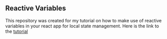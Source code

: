 

## Reactive Variables

This repository was created for my tutorial on how to make use of reactive variables in your react app for local state management.
Here is the link to the [tutorial](https://www.youtube.com/playlist?list=PLLD7Wxot6Y9oFRtfxr7KhyeglWejkBmO0)